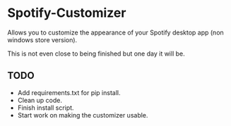 # Spotify-Customizer
Allows you to customize the appearance of your Spotify desktop app (non windows store version).

This is not even close to being finished but one day it will be.


<h2>TODO</h2>
<ul>
  <li>Add requirements.txt for pip install.</li>
  <li>Clean up code.</li>
  <li>Finish install script.</li>
  <li>Start work on making the customizer usable.</li>
</ul>
